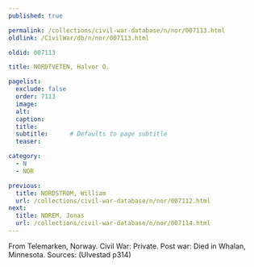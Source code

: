 ```yaml
---
published: true

permalink: /collections/civil-war-database/n/nor/007113.html
oldlink: /CivilWar/db/n/nor/007113.html

oldid: 007113

title: NORDTVETEN, Halvor O.

pagelist:
  exclude: false
  order: 7113
  image: 
  alt:
  caption:
  title:
  subtitle:      # Defaults to page subtitle
  teaser:

category: 
  - N 
  - NOR

previous:
  title: NORDSTROM, William
  url: /collections/civil-war-database/n/nor/007112.html  
next:
  title: NOREM, Jonas
  url: /collections/civil-war-database/n/nor/007114.html   
---
```

From Telemarken, Norway. Civil War: Private. Post war: Died in Whalan, Minnesota. Sources: (Ulvestad p314)